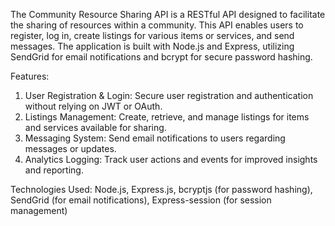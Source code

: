 The Community Resource Sharing API is a RESTful API designed to facilitate the sharing of resources within a community. This API enables users to register, log in, create listings for various items or services, and send messages. The application is built with Node.js and Express, utilizing SendGrid for email notifications and bcrypt for secure password hashing.

Features:
1. User Registration & Login: Secure user registration and authentication without relying on JWT or OAuth.
2. Listings Management: Create, retrieve, and manage listings for items and services available for sharing.
3. Messaging System: Send email notifications to users regarding messages or updates.
4. Analytics Logging: Track user actions and events for improved insights and reporting.


Technologies Used: Node.js, Express.js, bcryptjs (for password hashing), SendGrid (for email notifications), Express-session (for session management)

